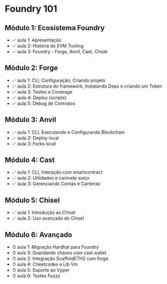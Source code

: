 # Foundry 101

## Módulo 1: Ecosistema Foundry

- ✅ aula 1: Apresentação
- ✅ aula 2: História do EVM Tooling
- ✅ aula 3: Foundry - Forge, Anvil, Cast, Chisel

## Módulo 2: Forge

- ✅ aula 1: CLI, Configuração, Criando projeto
- ✅ aula 2: Estrutura do framework, Instalando Deps e criando um Token
- ✅ aula 3: Testes e Coverage
- ✅ aula 4: Deploy (scripts)
- ✅ aula 5: Debug de Contratos

## Módulo 3: Anvil

- ✅ aula 1: CLI, Executando e Configurando Blockchain
- ✅ aula 2: Deploy local
- ✅ aula 3: Forks local

## Módulo 4: Cast

- ✅ aula 1: CLI, Interação com smartcontract
- ✅ aula 2: Utilidades e canivete suíço
- ✅ aula 3: Gerenciando Contas e Carteiras

## Módulo 5: Chisel

- ✅ aula 1: Introdução ao Chisel
- ✅ aula 2: Uso avançado do Chisel

## Módulo 6: Avançado

- ⏰ aula 1: Migração Hardhat para Foundry
- ⏰ aula 3: Guardando chaves com cast wallet
- ⏰ aula 2: Integração ScaffoldETH2 com forge
- ⏰ aula 4: Cheetcodes e Lib Vm
- ⏰ aula 5: Suporte ao Vyper
- ⏰ aula 6: Testes Fuzzy
